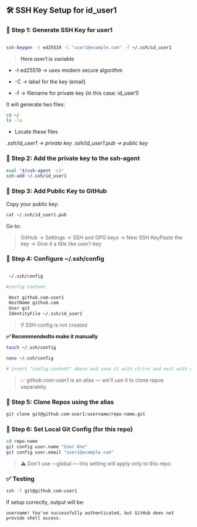 🛠️ SSH Key Setup for id\_user1
-------------------------------

### 🔹 Step 1: Generate SSH Key for user1

```bash

ssh-keygen -t ed25519 -C "user1@example.com" -f ~/.ssh/id_user1   

```
> **Here user1 is variable**

*   \-t ed25519 → uses modern secure algorithm
    
*   \-C → label for the key (email)
    
*   \-f → filename for private key (in this case: id\_user1)
    

It will generate two files:
```bash
cd ~/
ls -la
```
*  Locate these files

*.ssh/id_user1          → private key*
*.ssh/id_user1.pub      → public key*   

### 🔹 Step 2: Add the private key to the ssh-agent

```bash
eval "$(ssh-agent -s)"
ssh-add ~/.ssh/id_user1   
```

### 🔹 Step 3: Add Public Key to GitHub

Copy your public key:

```bash
cat ~/.ssh/id_user1.pub
```

Go to:

> GitHub → Settings → SSH and GPG keys → New SSH KeyPaste the key → Give it a title like user1-key

### 🔹 Step 4: Configure ~/.ssh/config

```bash

 ~/.ssh/config 

#config content

 Host github.com-user1    
 HostName github.com    
 User git    
 IdentityFile ~/.ssh/id_user1   

 ```
> If SSH config is not created

**✅ Recommendedto make it manually**

```bash
touch ~/.ssh/config

nano ~/.ssh/config

# insert "config content" above and save it with ctrl+s and exit with ctrl+x
```

> ✅ github.com-user1 is an alias — we'll use it to clone repos separately.

### 🔹 Step 5: Clone Repos using the alias

```bash
git clone git@github.com-user1:username/repo-name.git   
```

### 🔹 Step 6: Set Local Git Config (for this repo)

```bash 
cd repo-name
git config user.name "User One"  
git config user.email "user1@example.com"   
```

> ⚠️ Don’t use --global — this setting will apply only to this repo.

### ✅ Testing

```bash 
ssh -T git@github.com-user1   
```

If setup correctly, output will be:

```vbnet
username! You've successfully authenticated, but GitHub does not provide shell access.   
```